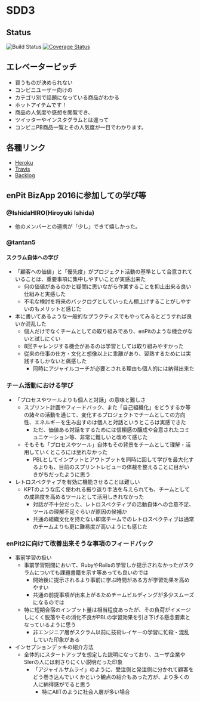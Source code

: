 # SDD3
## Status
![Build Status](https://travis-ci.org/IshidaHIRO/SDD3.svg?branch=master)
[![Coverage Status](https://coveralls.io/repos/github/IshidaHIRO/SDD3/badge.svg?branch=master)](https://coveralls.io/github/IshidaHIRO/SDD3?branch=master)
## エレベーターピッチ
- 買うものが決められない
- コンビニユーザー向けの
- カテゴリ別で話題になっている商品がわかる
- ホットアイテムです！
- 商品の人気度や感想を閲覧でき、
- ツイッターやインスタグラムとは違って
- コンビニPB商品一覧とその人気度が一目でわかります。

## 各種リンク
- [Heroku](https://secure-retreat-68116.herokuapp.com/)
- [Travis](https://travis-ci.org/IshidaHIRO/SDD3)
- [Backlog](https://github.com/IshidaHIRO/SDD3/projects/2)

## enPit BizApp 2016に参加しての学び等
### @IshidaHIRO(Hiroyuki Ishida)
- 他のメンバーとの連携が「少し」できて嬉しかった。
### @tantan5
#### スクラム自体への学び
- 「顧客への価値」と「優先度」がプロジェクト活動の基準として合意されていることは、重要事項に集中しやすいことが実感出来た
  -  何の価値があるのかと疑問に思いながら作業することを抑止出来る良い仕組みと実感した
  -  不毛な検討を将来のバックログとしていったん棚上げすることがしやすいのもメリットと感じた
- 本に書いてあるような一般的なプラクティスでもやってみるとどうすれば良いか混乱した
  - 個人だけでなくチームとしての取り組みであり、enPitのような機会がないと試しにくい
  - 8回チャレンジする機会があるのは学習としては取り組みやすかった 
  - 従来の仕事の仕方・文化と想像以上に乖離があり、習熟するためには実践するしかないと痛感した
    - 同時にアジャイルコーチが必要とされる理由も個人的には納得出来た
### チーム活動における学び
- 「プロセスやツールよりも個人と対話」の意味と難しさ
  - スプリント計画やフィードバック、また「自己組織化」をどうするか等の諸々の活動を通じて、変化するプロジェクトでチームとしての方向性、エネルギーを生み出すのは個人と対話というところは実感できた
    - ただ、価値ある対話をするためには信頼感の醸成や合意されたコミュニケーション等、非常に難しいと改めて感じた
  - そもそも「プロセスやツール」自体もその背景をチームとして理解・活用していくところには至れなかった
    - PBLとしてインプットとアウトプットを同時に回して学びを最大化するよりも、目前のスプリントレビューの体裁を整えることに目がいきがちだったように思う
- レトロスペクティブを有効に機能させることは難しい
  - KPTのような広く使われる振り返り手法を与えられても、チームとしての成熟度を高めるツールとして活用しきれなかった
    - 対話が不十分だった、レトロスペクティブの活動自体への合意不足、ツールの理解不足ぐらいが原因の候補か
    - 共通の組織文化を持たない即席チームでのレトロスペクティブは通常のチームよりも更に難易度が高いようにも感じた
### enPit2に向けて改善出来そうな事項のフィードバック
- 事前学習の扱い
  - 事前学習期間において、RubyやRailsの学習しか提示されなかったがスクラムについても課題書籍を示す等あっても良いのでは
    - 開始後に提示されるより事前に学ぶ時間がある方が学習効果を高めやすい
    - 共通の前提事項が出来上がるためチームビルディングが多少スムーズになるのでは
  - 特に短期合宿のインプット量は相当程度あったが、その負荷がイメージしにくく脱落やその消化不良がPBLの学習効果を引き下げる懸念要素となっているように思う
    - 非エンジニア層がスクラム以前に技術レイヤーの学習に忙殺・混乱していた印象がある
- インセプションデッキの紹介方法
  - 全体的にスタートアップを想定した説明になっており、ユーザ企業やSIerの人には刺さりにくい説明だった印象
    - 「アジャイルサムライ」のように、受注側と発注側に分かれて顧客をどう巻き込んでいくかという観点の紹介もあった方が、より多くの人に納得感がでると思う
      -  特にAIITのように社会人層が多い場合

